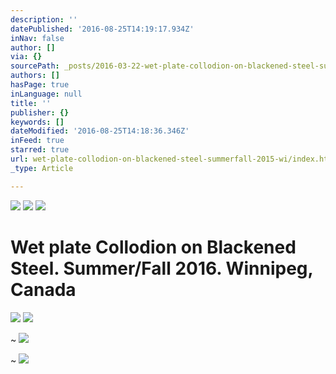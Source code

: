 ```yaml
---
description: ''
datePublished: '2016-08-25T14:19:17.934Z'
inNav: false
author: []
via: {}
sourcePath: _posts/2016-03-22-wet-plate-collodion-on-blackened-steel-summerfall-2015-wi.md
authors: []
hasPage: true
inLanguage: null
title: ''
publisher: {}
keywords: []
dateModified: '2016-08-25T14:18:36.346Z'
inFeed: true
starred: true
url: wet-plate-collodion-on-blackened-steel-summerfall-2015-wi/index.html
_type: Article

---
```

![](https://the-grid-user-content.s3-us-west-2.amazonaws.com/78bd089a-2a30-44b2-bdb4-9591c2d95585.jpg)
![](https://s3-us-west-2.amazonaws.com/the-grid-img/p/d393d158a4b80dc955597e596a6871b54e484b45.jpg)
![](https://s3-us-west-2.amazonaws.com/the-grid-img/p/098b3085daf359cdd0e3044d1c38daff405b7f65.jpg)

# Wet plate Collodion on Blackened Steel. Summer/Fall 2016\. Winnipeg, Canada
![](https://s3-us-west-2.amazonaws.com/the-grid-img/p/459f84f4c968ebcc99fbd23cbb5939c9f8bf2fb7.jpg)
![](https://s3-us-west-2.amazonaws.com/the-grid-img/p/87fe33d9f183ee6c22da8c58b8d00961b499588f.jpg)

~
![](https://s3-us-west-2.amazonaws.com/the-grid-img/p/00533be0ca4973dd86b3c69c185f77c51e268f02.jpg)

~
![](https://the-grid-user-content.s3-us-west-2.amazonaws.com/8f680f20-3b9c-4579-b21b-3d4b7a8ed860.jpg)